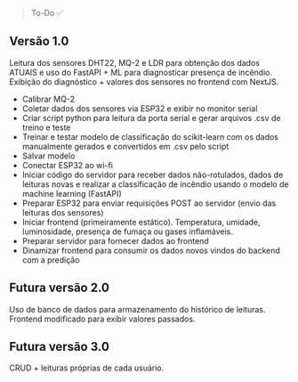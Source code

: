 > To-Do ✅
## Versão 1.0

Leitura dos sensores DHT22, MQ-2 e LDR para obtenção dos dados ATUAIS e uso do FastAPI + ML para diagnosticar presença de incêndio. Exibição do diagnóstico + valores dos sensores no frontend com NextJS.

- Calibrar MQ-2
- Coletar dados dos sensores via ESP32 e exibir no monitor serial
- Criar script python para leitura da porta serial e gerar arquivos .csv de treino e teste
- Treinar e testar modelo de classificação do scikit-learn com os dados manualmente gerados e convertidos em .csv pelo script
- Salvar modelo
- Conectar ESP32 ao wi-fi
- Iniciar código do servidor para receber dados não-rotulados, dados de leituras novas e realizar a classificação de incêndio usando o modelo de machine learning (FastAPI)
- Preparar ESP32 para enviar requisições POST ao servidor (envio das leituras dos sensores)
- Iniciar frontend (primeiramente estático). Temperatura, umidade, luminosidade, presença de fumaça ou gases inflamáveis.
- Preparar servidor para fornecer dados ao frontend
- Dinamizar frontend para consumir os dados novos vindos do backend com a predição

## Futura versão 2.0

Uso de banco de dados para armazenamento do histórico de leituras. Frontend modificado para exibir valores passados.

## Futura versão 3.0

CRUD + leituras próprias de cada usuário.